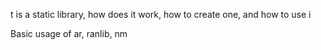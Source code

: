 t is a static library, how does it work, how to create one, and how to use i

Basic usage of ar, ranlib, nm
